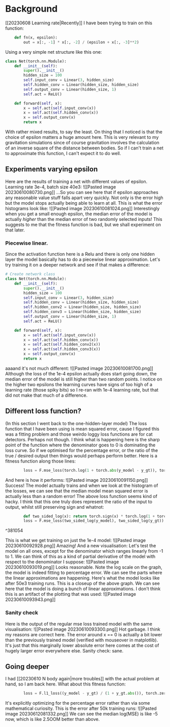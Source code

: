 # Background
[[20230608 Learning rate|Recently]] I have been trying to train on this function:
```python
    def fn(x, epsilon):
        out = x[:, -1] * x[:, -2] / (epsilon + x[:, -3]**2)
```
Using a very simple net structure like this one:
```python
class Net(torch.nn.Module):
    def __init__(self):
        super().__init__()
        hidden_size = 100
        self.input_conv = Linear(3, hidden_size)
        self.hidden_conv = Linear(hidden_size, hidden_size)
        self.output_conv = Linear(hidden_size, 1) 
        self.act = ReLU()

    def forward(self, x):
        x = self.act(self.input_conv(x))
        x = self.act(self.hidden_conv(x))
        x = self.output_conv(x)
        return x
```
With rather mixed results, to say the least. On thing that I noticed is that the choice of epsilon matters a huge amount here. This is very relevant to my gravitation simulations since of course gravitation involves the calculation of an inverse square of the  distance between bodies. So if I can't train a net to approximate this function, I can't expect it to do well.

## Experiments varying epsilon
Here are the results of training a net with different values of epsilon. Learning rate 3e-4, batch size 40e3:
![[Pasted image 20230610080730.png]]
...So you can see here that if epsilon approaches any reasonable value stuff falls apart very quickly. Not only is the error high but the model stops actually being able to learn at all. This is what the error histograms look like:
![[Pasted image 20230610081024.png]]
Interestingly when you get a small enough epsilon, the median error of the model is actually _higher_ than the median error of two randomly selected inputs! This suggests to me that the fitness function is bad, but we shall experiment on that later.
### Piecewise linear. 
Since the activation function here is a Relu and there is only one hidden layer the model basically has to do a piecewise linear approximation. Let's try training it on a deeper network and see if that makes a difference:
```python
# Create network class
class Net(torch.nn.Module):
    def __init__(self):
        super().__init__()
        hidden_size = 100
        self.input_conv = Linear(3, hidden_size)
        self.hidden_conv = Linear(hidden_size, hidden_size)
        self.hidden_conv2 = Linear(hidden_size, hidden_size)
        self.hidden_conv3 = Linear(hidden_size, hidden_size)
        self.output_conv = Linear(hidden_size, 1) 
        self.act = ReLU()

    def forward(self, x):
        x = self.act(self.input_conv(x))
        x = self.act(self.hidden_conv(x))
        x = self.act(self.hidden_conv2(x))
        x = self.act(self.hidden_conv3(x))
        x = self.output_conv(x)
        return x
```
aaaand it's not much different:
![[Pasted image 20230610081700.png]]
Although the loss of the 1e-4 epsilon actually does start going down, the median error of the model is still higher than two random points. I notice on the higher two epsilons the learning curves have signs of too high of a learning rate (those spiky bits) so I re-ran with 1e-4 learning rate, but that did not make that much of a difference.
## Different loss function?
(In this section I went back to the one-hidden-layer model)
The loss function that I have been using is mean squared error, cause I figured this was a fitting problem and those weirdo loggy loss functions are for cat detectors. Perhaps not though. I think what is happening here is the sharp point of the function where the denominator goes to 0 is dominating the loss curve. So if we optimised for  the percentage error, or the ratio of the true / desired output then things would perhaps perform better. 
Here is a fitness function along those lines:
```python
        loss = F.mse_loss(torch.log(1 + torch.abs(y_model - y_gt)), torch.zeros_like(y_model))
```
And here is how it performs:
![[Pasted image 20230610091150.png]]
Success! The model actually trains and when we look at the histogram of the losses, we can see that the median model mean squared error is actually less than a random error!
The above loss function seems kind of hacky. I think that this one truly does represent the ratio of the input to output, whilst still preserving sign and whatnot:
```python
        def two_sided_log(x): return torch.sign(x) * torch.log(1 + torch.abs(x))
        loss = F.mse_loss(two_sided_log(y_model), two_sided_log(y_gt))
```

^381054

This is what we get training on just the 1e-4 model:
![[Pasted image 20230610092928.png]]
Amazing!
And a new visualisation: Let's test the model on all ones, except for the denominator which ranges linearly from -1 to 1. We can think of this as a kind of partial derivative of the model with respect to the denominator I suppose:
![[Pasted image 20230610093019.png]]
Looks reasonable. Note the log scale on the graph, the model is indeed fitting to percentage error. We can see the parts where the linear approximations are happening.
Here's what the model looks like after 50e3 training runs. This is a closeup of the above graph. We can see here that the model is doing a bunch of linear approximations. I don't think this is an artifact of the plotting that was used:
![[Pasted image 20230610093943.png]]
### Sanity check
Here is the output of the regular mse loss trained model with the same visualisation:
![[Pasted image 20230610093300.png]]
Hot garbage. I think my reasons are correct here. The error around x == 0 is actually a bit lower than the previously trained model (verified with mouseover in matplotlib). It's just that this marginally lower absolute error here comes at the cost of hugely larger error everywhere else.
Sanity check: sane.
## Going deeper
I had [[20230610 N body again|more troubles]] with the actual problem at hand, so I am back here. What about this fitness function:
```python
        loss = F.l1_loss((y_model - y_gt) / (1 + y_gt.abs()), torch.zeros_like(y_gt))
```
It's explicitly optimizing for the percentage error rather than via some mathematical curiosity. This is the error after 50k training runs:
![[Pasted image 20230612081332.png]]
We can see the median log(MSE) is like -5 now, which is like 2.5OOM better than above. 
